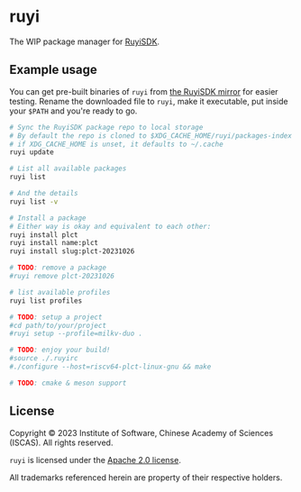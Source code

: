 # ruyi

The WIP package manager for [RuyiSDK](https://github.com/ruyisdk).

## Example usage

You can get pre-built binaries of `ruyi` from [the RuyiSDK mirror][mirror-testing]
for easier testing. Rename the downloaded file to `ruyi`, make it executable,
put inside your `$PATH` and you're ready to go.

[mirror-testing]: https://mirror.iscas.ac.cn/ruyisdk/ruyi/testing/

```sh
# Sync the RuyiSDK package repo to local storage
# By default the repo is cloned to $XDG_CACHE_HOME/ruyi/packages-index
# if XDG_CACHE_HOME is unset, it defaults to ~/.cache
ruyi update

# List all available packages
ruyi list

# And the details
ruyi list -v

# Install a package
# Either way is okay and equivalent to each other:
ruyi install plct
ruyi install name:plct
ruyi install slug:plct-20231026

# TODO: remove a package
#ruyi remove plct-20231026

# list available profiles
ruyi list profiles

# TODO: setup a project
#cd path/to/your/project
#ruyi setup --profile=milkv-duo .

# TODO: enjoy your build!
#source ./.ruyirc
#./configure --host=riscv64-plct-linux-gnu && make

# TODO: cmake & meson support
```

## License

Copyright &copy; 2023 Institute of Software, Chinese Academy of Sciences (ISCAS).
All rights reserved.

`ruyi` is licensed under the [Apache 2.0 license](./LICENSE-Apache.txt).

All trademarks referenced herein are property of their respective holders.
